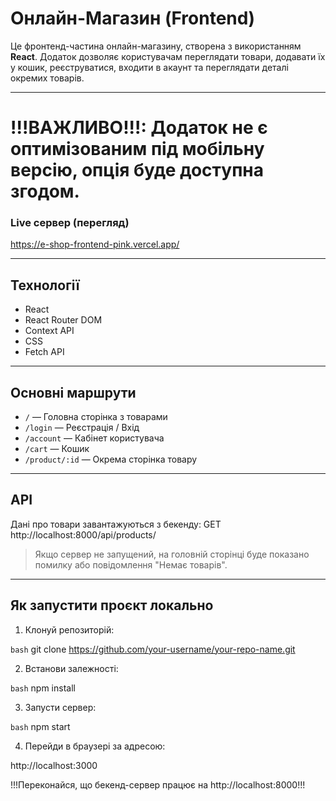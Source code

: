 # Онлайн-Магазин (Frontend)

Це фронтенд-частина онлайн-магазину, створена з використанням **React**. Додаток дозволяє користувачам переглядати товари, додавати їх у кошик, реєструватися, входити в акаунт та переглядати деталі окремих товарів.

---
# !!!ВАЖЛИВО!!!: Додаток не є оптимізованим під мобільну версію, опція буде доступна згодом. 
### Live сервер (перегляд)
https://e-shop-frontend-pink.vercel.app/

---

## Технології

- React
- React Router DOM
- Context API
- CSS
- Fetch API

---

## Основні маршрути

- `/` — Головна сторінка з товарами
- `/login` — Реєстрація / Вхід
- `/account` — Кабінет користувача
- `/cart` — Кошик
- `/product/:id` — Окрема сторінка товару

---

## API

Дані про товари завантажуються з бекенду:
GET http://localhost:8000/api/products/


>  Якщо сервер не запущений, на головній сторінці буде показано помилку або повідомлення "Немає товарів".

---

##  Як запустити проєкт локально

1. Клонуй репозиторій:

```bash```
git clone https://github.com/your-username/your-repo-name.git

2. Встанови залежності:

```bash```
npm install

3. Запусти сервер:

```bash```
npm start

4. Перейди в браузері за адресою:

http://localhost:3000

!!!Переконайся, що бекенд-сервер працює на http://localhost:8000!!!

